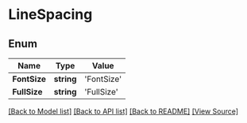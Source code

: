 # LineSpacing


## Enum
Name | Type | Value
------------ | ------------- | -------------
**FontSize** | **string** | 'FontSize'
**FullSize** | **string** | 'FullSize'
[[Back to Model list]](../README.md#documentation-for-models) [[Back to API list]](../README.md#documentation-for-api-endpoints) [[Back to README]](../README.md) [[View Source]](../src/models/lineSpacing.ts)

